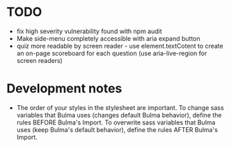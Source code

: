 # TODO
* fix high severity vulnerability found with npm audit
* Make side-menu completely accessible with aria expand button
* quiz more readable by screen reader - use element.textCotent to create an on-page scoreboard for each question (use aria-live-region for screen readers)

# Development notes
* The order of your styles in the stylesheet are important. To change sass variables that Bulma uses (changes default Bulma behavior), define the rules BEFORE Bulma's Import. To overwrite sass variables that Bulma uses (keep Bulma's default behavior), define the rules AFTER Bulma's Import.